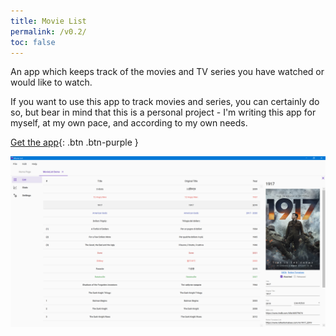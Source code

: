 ```yaml
---
title: Movie List
permalink: /v0.2/
toc: false
---
```


An app which keeps track of the movies and TV series you have watched or would like to watch.

If you want to use this app to track movies and series, you can certainly do so, but bear in mind that this is a
personal project - I'm writing this app for myself, at my own pace, and according to my own needs.

[Get the app](https://github.com/TolikPylypchuk/MovieList/releases){: .btn .btn-purple }

![Screen with movie](/assets/v0.2/images/screen-movie.png)
